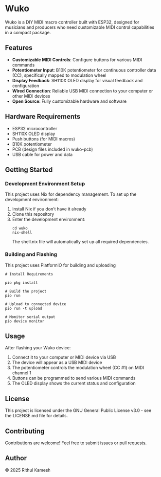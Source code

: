 # Wuko

Wuko is a DIY MIDI macro controller built with ESP32, designed for musicians and producers who need customizable MIDI control capabilities in a compact package.

## Features

- **Customizable MIDI Controls**: Configure buttons for various MIDI commands
- **Potentiometer Input**: B10K potentiometer for continuous controller data (CC), specifically mapped to modulation wheel
- **Display Feedback**: SH110X OLED display for visual feedback and configuration
- **Wired Connection**: Reliable USB MIDI connection to your computer or other MIDI devices
- **Open Source**: Fully customizable hardware and software

## Hardware Requirements

- ESP32 microcontroller
- SH110X OLED display
- Push buttons (for MIDI macros)
- B10K potentiometer
- PCB (design files included in wuko-pcb)
- USB cable for power and data

## Getting Started

### Development Environment Setup

This project uses Nix for dependency management. To set up the development environment:

1. Install Nix if you don't have it already
2. Clone this repository
3. Enter the development environment:
   ```
   cd wuko
   nix-shell
   ```
   The shell.nix file will automatically set up all required dependencies.

### Building and Flashing

This project uses PlatformIO for building and uploading

```
# Install Requirements

pio pkg install

# Build the project
pio run

# Upload to connected device
pio run -t upload

# Monitor serial output
pio device monitor
```

## Usage

After flashing your Wuko device:

1. Connect it to your computer or MIDI device via USB
2. The device will appear as a USB MIDI device
3. The potentiometer controls the modulation wheel (CC #1) on MIDI channel 1
4. Buttons can be programmed to send various MIDI commands
5. The OLED display shows the current status and configuration

## License

This project is licensed under the GNU General Public License v3.0 - see the LICENSE.md file for details.

## Contributing

Contributions are welcome! Feel free to submit issues or pull requests.

## Author

© 2025 Rithul Kamesh
